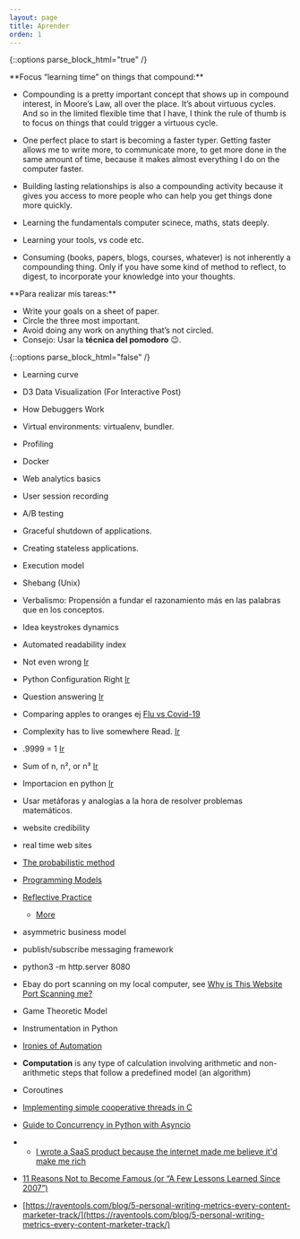 ```yaml
---
layout: page
title: Aprender
orden: 1
---
```


<!--more-->

{::options parse_block_html="true" /}

<div class="message"> 
**Focus “learning time” on things that compound:**

- Compounding is a pretty important concept that shows up in compound interest, in Moore’s Law, all over the place. It’s about virtuous cycles. And so in the limited flexible time that I have, I think the rule of thumb is to focus on things that could trigger a virtuous cycle.

- One perfect place to start is becoming a faster typer. Getting faster allows me to write more, to communicate more, to get more done in the same amount of time, because it makes almost everything I do on the computer faster.

- Building lasting relationships is also a compounding activity because it gives you access to more people who can help you get things done more quickly.

- Learning the  fundamentals computer scinece, maths, stats deeply.

- Learning your tools, vs code etc.

- Consuming (books, papers, blogs, courses, whatever) is not inherently a compounding thing. Only if you have some kind of method to reflect, to digest, to incorporate your knowledge into your thoughts.

</div>

<div class="message"> 
**Para realizar mis tareas:**

- Write your goals on a sheet of paper.
- Circle the three most important.
- Avoid doing any work on anything that’s not circled.
- Consejo: Usar la **técnica del pomodoro** 😉.

</div>

{::options parse_block_html="false" /}

- Learning curve
- D3 Data Visualization (For Interactive Post)
- How Debuggers Work
- Virtual environments: virtualenv, bundler.
- Profiling
- Docker
- Web analytics basics
- User session recording
- A/B testing
- Graceful shutdown of applications.
- Creating stateless applications.
- Execution model
- Shebang (Unix)
- Verbalismo: Propensión a fundar el razonamiento más en las palabras que en los conceptos.
- Idea keystrokes dynamics
- Automated readability index
- Not even wrong [Ir](https://en.wikipedia.org/wiki/Not_even_wrong)
- Python Configuration Right [Ir](https://whalesalad.com/blog/doing-python-configuration-right)
- Question answering [Ir](https://en.wikipedia.org/wiki/Question_answering)
- Comparing apples to oranges ej [Flu vs Covid-19](https://blogs.scientificamerican.com/observationscomparing-covid-19-deaths-to-flu-deaths-is-like-comparing-apples-to-oranges/)
- Complexity has to live somewhere Read. [Ir](https://ferd.ca/complexity-has-to-live-somewhere.html)
- .9999 = 1 [Ir](https://en.wikipedia.org/wiki/0.999...)
- Sum of n, n², or n³ [Ir](https://brilliant.org/wiki/sum-of-n-n2-or-n3/)
- Importacion en python [Ir](http://python-notes.curiousefficiency.org/en/latest/python_concepts/import_traps.html)
- Usar metáforas y analogías a la hora de resolver problemas matemáticos.

- website credibility
- real time web sites

- [The probabilistic method](https://en.wikipedia.org/wiki/Probabilistic_method)
- [Programming Models](https://asc.llnl.gov/content/assets/docs/exascale-pmWG.pdf)
- [Reflective Practice](https://en.wikipedia.org/wiki/Reflective_practice)
  - [More](https://www.cambridge-community.org.uk/professional-development/gswrp/index.html)

- asymmetric business model
- publish/subscribe messaging framework

- python3 -m http.server 8080

- Ebay do port scanning on my local computer, see [Why is This Website Port Scanning me?](https://nullsweep.com/why-is-this-website-port-scanning-me/)

- Game Theoretic Model

- Instrumentation in Python

- [Ironies of Automation](https://en.wikipedia.org/wiki/Ironies_of_Automation)

- **Computation** is any type of calculation involving arithmetic and non-arithmetic steps that follow a predefined model (an algorithm)
- Coroutines

- [Implementing simple cooperative threads in C](https://brennan.io/2020/05/24/userspace-cooperative-multitasking/)
- [Guide to Concurrency in Python with Asyncio](https://www.integralist.co.uk/posts/python-asyncio/)

- - [I wrote a SaaS product because the internet made me believe it'd make me rich](https://blog.stetsonblake.com/thoughts-on-learning-to-design-build-and-launch-a-saas-business/)

- [11 Reasons Not to Become Famous (or “A Few Lessons Learned Since 2007”)](https://tim.blog/2020/02/02/reasons-to-not-become-famous/)

- [https://raventools.com/blog/5-personal-writing-metrics-every-content-marketer-track/](https://raventools.com/blog/5-personal-writing-metrics-every-content-marketer-track/)

